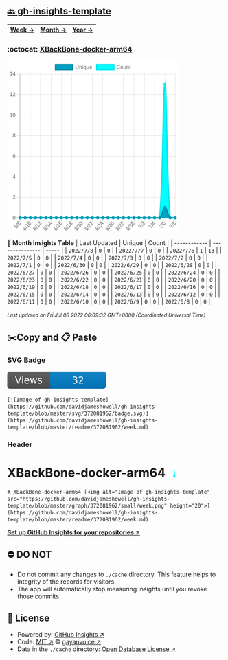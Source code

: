 ## [🔙 gh-insights-template](https://github.com/davidjameshowell/gh-insights-template)
| [**Week →**](https://github.com/davidjameshowell/gh-insights-template/blob/master/readme/372081962/week.md) | [**Month →**](https://github.com/davidjameshowell/gh-insights-template/blob/master/readme/372081962/month.md) | [**Year →**](https://github.com/davidjameshowell/gh-insights-template/blob/master/readme/372081962/year.md) |
 | ------------ | --------------- | ----- |

### :octocat: [XBackBone-docker-arm64](https://github.com/davidjameshowell/XBackBone-docker-arm64)
![Image of gh-insights-template](https://github.com/davidjameshowell/gh-insights-template/blob/master/graph/372081962/large/month.png)

**:calendar: Month Insights Table**
| Last Updated | Unique | Count |
 | ------------ | --------------- | ----- |
 | `2022/7/8` |  `0` | `0` |
 | `2022/7/7` |  `0` | `0` |
 | `2022/7/6` |  `1` | `13` |
 | `2022/7/5` |  `0` | `0` |
 | `2022/7/4` |  `0` | `0` |
 | `2022/7/3` |  `0` | `0` |
 | `2022/7/2` |  `0` | `0` |
 | `2022/7/1` |  `0` | `0` |
 | `2022/6/30` |  `0` | `0` |
 | `2022/6/29` |  `0` | `0` |
 | `2022/6/28` |  `0` | `0` |
 | `2022/6/27` |  `0` | `0` |
 | `2022/6/26` |  `0` | `0` |
 | `2022/6/25` |  `0` | `0` |
 | `2022/6/24` |  `0` | `0` |
 | `2022/6/23` |  `0` | `0` |
 | `2022/6/22` |  `0` | `0` |
 | `2022/6/21` |  `0` | `0` |
 | `2022/6/20` |  `0` | `0` |
 | `2022/6/19` |  `0` | `0` |
 | `2022/6/18` |  `0` | `0` |
 | `2022/6/17` |  `0` | `0` |
 | `2022/6/16` |  `0` | `0` |
 | `2022/6/15` |  `0` | `0` |
 | `2022/6/14` |  `0` | `0` |
 | `2022/6/13` |  `0` | `0` |
 | `2022/6/12` |  `0` | `0` |
 | `2022/6/11` |  `0` | `0` |
 | `2022/6/10` |  `0` | `0` |
 | `2022/6/9` |  `0` | `0` |
 | `2022/6/8` |  `0` | `0` |

<small><i>Last updated on Fri Jul 08 2022 06:09:32 GMT+0000 (Coordinated Universal Time)</i></small>

## ✂️Copy and 📋 Paste
### SVG Badge
[![Image of gh-insights-template](https://github.com/davidjameshowell/gh-insights-template/blob/master/svg/372081962/badge.svg)](https://github.com/davidjameshowell/gh-insights-template/blob/master/readme/372081962/week.md)
```readme
[![Image of gh-insights-template](https://github.com/davidjameshowell/gh-insights-template/blob/master/svg/372081962/badge.svg)](https://github.com/davidjameshowell/gh-insights-template/blob/master/readme/372081962/week.md)
```
### Header
# XBackBone-docker-arm64 [<img alt="Image of gh-insights-template" src="https://github.com/davidjameshowell/gh-insights-template/blob/master/graph/372081962/small/week.png" height="20">](https://github.com/davidjameshowell/gh-insights-template/blob/master/readme/372081962/week.md)
```readme
# XBackBone-docker-arm64 [<img alt="Image of gh-insights-template" src="https://github.com/davidjameshowell/gh-insights-template/blob/master/graph/372081962/small/week.png" height="20">](https://github.com/davidjameshowell/gh-insights-template/blob/master/readme/372081962/week.md)
```
[**Set up GitHub Insights for your repositories ↗️**](https://github.com/gayanvoice/github-insights)
## ⛔ DO NOT
- Do not commit any changes to `./cache` directory. This feature helps to integrity of the records for visitors.
- The app will automatically stop measuring insights until you revoke those commits.
## 📄 License
- Powered by: [GitHub Insights ↗️](https://github.com/gayanvoice/github-insights)
- Code: [MIT ↗️](./LICENSE) © [gayanvoice ↗️](https://github.com/gayanvoice)
- Data in the `./cache` directory: [Open Database License ↗️](https://opendatacommons.org/licenses/odbl/1-0/)